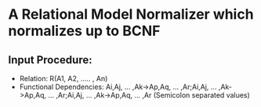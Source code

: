 # A Relational Model Normalizer which normalizes up to BCNF

## Input Procedure:
* Relation: R(A1, A2, ..... , An)
* Functional Dependencies: Ai,Aj, ... ,Ak->Ap,Aq, ... ,Ar;Ai,Aj, ... ,Ak->Ap,Aq, ... ,Ar;Ai,Aj, ... ,Ak->Ap,Aq, ... ,Ar (Semicolon separated values)
